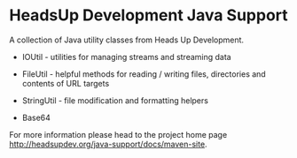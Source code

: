 HeadsUp Development Java Support
================================

A collection of Java utility classes from Heads Up Development.

* IOUtil - utilities for managing streams and streaming data

* FileUtil - helpful methods for reading / writing files, directories and contents of URL targets

* StringUtil - file modification and formatting helpers

* Base64

For more information please head to the project home page <http://headsupdev.org/java-support/docs/maven-site>.


